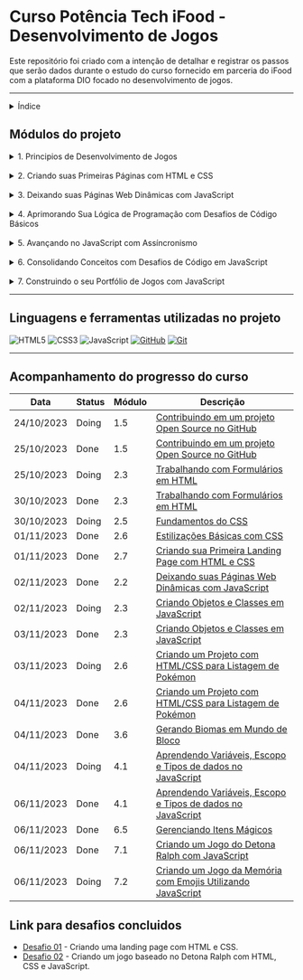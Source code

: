 # Curso Potência Tech iFood - Desenvolvimento de Jogos

Este repositório foi criado com a intenção de detalhar e registrar os passos que serão dados durante o estudo do curso fornecido em parceria do iFood com a plataforma DIO focado no desenvolvimento de jogos.

***

<details>
    <summary>Índice</summary>
    <ol>
        <li>
            <a href="#módulos-do-projeto">1. Módulos do projeto</a>
            <ol>
                <li><a href="#1.1">Principios de desenvolvimento de jogos</a></li>
                <li><a href="#1.2">Criando suas primeiras páginas com HTML e CSS</a></li>
                <li><a href="#1.3">Deixando suas páginas web dinâmicas com javascript</a></li>
                <li><a href="#1.4">Aprimorando sua lógica de programação com desafios de código básicos</a></li>
                <li><a href="#1.5">Avançando no JavaScript com Assíncronismo</a></li>
                <li><a href="#1.6">Consolidando Conceitos com Desafios de Código em JavaScript</a></li>
                <li><a href="#1.7">Construindo o seu Portfólio de Jogos com JavaScript</a></li>
            </ol>
        </li>
        <li><a href="#linguagens-e-ferramentas-utilizadas-no-projeto">Linguagens utilizadas no projeto</a></li>
        <li><a href="#statuspasso-atual-do-estudoprojeto">Status atual do projeto</a></li>
    </ol>

</details>

## Módulos do projeto 

<details>
<summary id="1.1">1. Principios de Desenvolvimento de Jogos</summary>

| Módulo | Tipo | Descrição       | Status | Concluído |
|--------|------|-----------------|--------|-----------|
| **1.1** | Aula | Mercado e Carreira Em Desenvolvimento de jogos | Done | <ul ><li>- [x] </li></ul> |
| **1.2** | Aula | Introdução ao Desenvolvimento e Criação de Jogos | Done | <ul ><li>- [x] </li></ul>
| **1.3** | Aula | Versionamento de Código com Git e GitHub | Done | <ul ><li>- [x] </li></ul>
| **1.4** | Desafio de Projeto | Criando Seu Primeiro Repositório no GitHub para Compartilhar Seu Progresso | Done | <ul ><li>- [x] </li></ul>
| **1.5** | Desafio de Projeto | Contribuindo em um projeto Open Source no GitHub | Done | <ul ><li>- [x] </li></ul>
| **1.6** | Aula | Aula Inaugural - Potência Tech iFood | Done | <ul ><li>- [x] </li></ul>

</details>
<br>

<details>
<summary id="1.2">2. Criando suas Primeiras Páginas com HTML e CSS</summary>

| Módulo | Tipo | Descrição       | Status | Concluído |
|--------|------|-----------------|--------|-----------|
| **2.1** | Aula |Entendendo Comunicação Client x Server | Done | <ul><li>- [x] </li></ul>
| **2.2** | Aula | Introdução ao HTML na Prática | Done | <ul><li>- [x] </li></ul>
| **2.3** | Aula | Trabalhando com Formulários em HTML | Done | <ul><li>- [x] </li></ul>
| **2.4** | Aula | Estruturando seu HTML + Formatações | Done | <ul><li>- [x] </li></ul>
| **2.5** | Aula | Fundamentos do CSS | Done | <ul><li>- [x] </li></ul>
| **2.6** | Aula | Estilizações Básicas com CSS | Done | <ul><li>- [x] </li></ul>
| **2.7** | Desafio de Projeto | Criando sua Primeira Landing Page com HTML e CSS | Doing | <ul><li>- [x] </li></ul>

</details>
<br>

<details>
<summary id="1.3">3. Deixando suas Páginas Web Dinâmicas com JavaScript</summary>

| Módulo | Tipo | Descrição       | Status | Concluído |
|--------|------|-----------------|--------|-----------|
| **3.1** | Aula | Primeiros Passos com JavaScript | Done | <ul><li>- [x] </li></ul>
| **3.2** | Aula | Conhecendo Funções JavaScript | Done | <ul><li>- [x] </li></ul>
| **3.3** | Aula | Criando Objetos e Classes em JavaScript | Done | <ul><li>- [x] </li></ul>
| **3.4** | Aula | Arrays e Estruturas de Repetição em JavaScript | Done | <ul><li>- [x] </li></ul>
| **3.5** | Aula | Importação e Exportação com JavaScript | Done | <ul><li>- [x] </li></ul>
| **3.6** | Aula | Criando um Projeto com HTML/CSS para Listagem de Pokémon | Done | <ul><li>- [x] </li></ul>

</details>
<br>

<details>
<summary id="1.4">4. Aprimorando Sua Lógica de Programação com Desafios de Código Básicos</summary>

| Módulo | Tipo | Descrição       | Status | Concluído |
|--------|------|-----------------|--------|-----------|
| **4.1** | Desafio de Código | Aperfeiçoe Sua Lógica e Pensamento Computacional | Done | ul ><li>- [ ] </li></ul>
| **4.2** | Desafio de Código | A Jornada Heróica | Done | <ul><li>- [x] </li></ul>
| **4.3** | Desafio de Código | Pontuando Experiências - XP | Done | <ul><li>- [x] </li></ul>
| **4.4** | Desafio de Código | Capturando Pokemons | Done | <ul><li>- [x] </li></ul>
| **4.5** | Desafio de Código | Coletando Tesouros | Done | <ul><li>- [x] </li></ul>
| **4.6** | Desafio de Código | Gerando Biomas em Mundo de Bloco | Done | <ul><li>- [x] </li></ul>

</details>
<br>

<details>
<summary id="1.5">5. Avançando no JavaScript com Assíncronismo</summary>

| Módulo | Tipo | Descrição       | Status | Concluído |
|--------|------|-----------------|--------|-----------|
| **5.1** | Aula | Aprendendo Variáveis, Escopo e Tipos de dados no JavaScript | Done | <ul><li>- [x] </li></ul>
| **5.2** | Aula | Orientação a Protótipo com JavaScript | Done | <ul><li>- [x] </li></ul>
| **5.3** | Aula | Funções e Manipulação de Listas com JavaScript | Done | <ul><li>- [x] </li></ul>
| **5.4** | Aula | Promises e Assincronismo com JavaScript | Done | <ul><li>- [x] </li></ul>

</details>
<br>

<details>
<summary id="1.6">6. Consolidando Conceitos com Desafios de Código em JavaScript</summary>

| Módulo | Tipo | Descrição       | Status | Concluído |
|--------|------|-----------------|--------|-----------|
| **6.1** | Desafio de Código | Combantendo Monstros! | Done | <ul><li>- [x] </li></ul>
| **6.2** | Desafio de Código | Academia de Magia | Done | <ul><li>- [x] </li></ul> 
| **6.3** | Desafio de Código | Tomadas de Decisão! | Done | <ul><li>- [x] </li></ul>
| **6.4** | Desafio de Código | Combinando Nomes de Pokemons| Done | <ul><li>- [x] </li></ul>
| **6.5** | Desafio de Código | Gerenciando Itens Mágicos | Done | <ul><li>- [x] </li></ul>

</details>
<br>

<details>
<summary id="1.7">7. Construindo o seu Portfólio de Jogos com JavaScript</summary>

| Módulo | Tipo | Descrição       | Status | Concluído |
|--------|------|-----------------|--------|-----------|
| **7.1** | Desafio de Projeto | Criando um Jogo do Detona Ralph com JavaScript | Done | <ul><li>- [x] </li></ul>
| **7.2** | Desafio de Projeto | Criando um Jogo da Memória com Emojis Utilizando JavaScript | Doing | <ul><li>- [ ] </li></ul>
| **7.3** | Desafio de Projeto | Construindo um Simulador de Piano com JavaScript | To do | <ul><li>- [ ] </li></ul>
| **7.4** | Desafio de Projeto | Criando um Jogo de Cartas do Yu-Gi-Oh! com JavaScript e CSS | To do | <ul><li>- [ ] </li></ul>

</details>

***

## Linguagens e ferramentas utilizadas no projeto

![HTML5](https://img.shields.io/badge/HTML5-000?style=for-the-badge&logo=html5)
![CSS3](https://img.shields.io/badge/CSS3-000?style=for-the-badge&logo=css3&logoColor=264CE4)
![JavaScript](https://img.shields.io/badge/JavaScript-000?style=for-the-badge&logo=javascript)
[![GitHub](https://img.shields.io/badge/GitHub-000?style=for-the-badge&logo=github&logoColor=30A3DC)](https://docs.github.com/)
[![Git](https://img.shields.io/badge/Git-000?style=for-the-badge&logo=git&logoColor=E94D5F)](https://git-scm.com/doc) 


***

## Acompanhamento do progresso do curso

| Data | Status | Módulo | Descrição |
|------|--------|--------|-----------|
| 24/10/2023 | Doing | 1.5 | <a href="#1.1">Contribuindo em um projeto Open Source no GitHub</a> |
| 25/10/2023 | Done | 1.5 | <a href="#1.1">Contribuindo em um projeto Open Source no GitHub</a> |
| 25/10/2023 | Doing | 2.3 | <a href="#1.2">Trabalhando com Formulários em HTML</a> |
| 30/10/2023 | Done | 2.3 | <a href="#1.2">Trabalhando com Formulários em HTML</a> |
| 30/10/2023 | Doing | 2.5 | <a href="#1.2">Fundamentos do CSS</a> |
| 01/11/2023 | Done | 2.6 | <a href="#1.2">Estilizações Básicas com CSS</a> |
| 01/11/2023 | Done | 2.7 | <a href="#1.2">Criando sua Primeira Landing Page com HTML e CSS</a> |
| 02/11/2023 | Done | 2.2 | <a href="#1.3">Deixando suas Páginas Web Dinâmicas com JavaScript</a> |
| 02/11/2023 | Doing | 2.3 | <a href="#1.3">Criando Objetos e Classes em JavaScript</a> |
| 03/11/2023 | Done | 2.3 | <a href="#1.3">Criando Objetos e Classes em JavaScript</a> |
| 03/11/2023 | Doing | 2.6 | <a href="#1.3">Criando um Projeto com HTML/CSS para Listagem de Pokémon</a> |
| 04/11/2023 | Done | 2.6 | <a href="#1.3">Criando um Projeto com HTML/CSS para Listagem de Pokémon</a> |
| 04/11/2023 | Done | 3.6 | <a href="#1.4">Gerando Biomas em Mundo de Bloco</a> |
| 04/11/2023 | Doing | 4.1 | <a href="#1.5">Aprendendo Variáveis, Escopo e Tipos de dados no JavaScript</a> |
| 06/11/2023 | Done | 4.1 | <a href="#1.5">Aprendendo Variáveis, Escopo e Tipos de dados no JavaScript</a> |
| 06/11/2023 | Done | 6.5 | <a href="#1.6">Gerenciando Itens Mágicos</a> |
| 06/11/2023 | Done | 7.1 | <a href="#1.6">Criando um Jogo do Detona Ralph com JavaScript</a> |
| 06/11/2023 | Doing | 7.2 | <a href="#1.6">Criando um Jogo da Memória com Emojis Utilizando JavaScript</a> |


## Link para desafios concluidos

* <a href="https://rafaelqueirozz.github.io/dio-desenvolvimento-jogos/Desafio_01/" target="_blank">Desafio 01</a> - Criando uma landing page com HTML e CSS.
* <a href="https://rafaelqueirozz.github.io/dio-desenvolvimento-jogos/DetonaRalph/" target="_blank">Desafio 02</a> - Criando um jogo baseado no Detona Ralph com HTML, CSS e JavaScript.